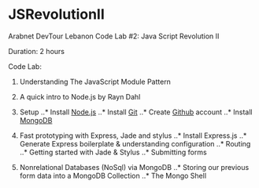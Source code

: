 JSRevolutionII
==============

Arabnet DevTour Lebanon Code Lab #2: Java Script Revolution II

Duration: 2 hours

Code Lab:
1. Understanding The JavaScript Module Pattern

2. A quick intro to Node.js by Rayn Dahl 

3. Setup
..* Install [Node.js](http://nodejs.org/download/)
..* Install [Git](http://git-scm.com/book/en/Getting-Started-Installing-Git)
..* Create [Github](https://github.com/) account
..* Install [MongoDB](http://docs.mongodb.org/manual/installation/)

4. Fast prototyping with Express, Jade and stylus
..* Install Express.js
..* Generate Express boilerplate & understanding configuration
..* Routing
..* Getting started with Jade & Stylus
..* Submitting forms

5. Nonrelational Databases (NoSql) via MongoDB
..* Storing our previous form data into a MongoDB Collection
..* The Mongo Shell
